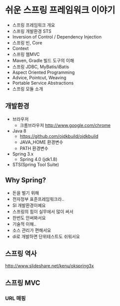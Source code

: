 # 쉬운 스프링 프레임워크 이야기

* 스프링 프레임워크 개요
* 스프링 개발환경 STS
* Inversion of Control / Dependency Injection
* 스프링 빈, Core
* Context
* 스프링 웹MVC
* Maven, Gradle 빌드 도구의 이해
* 스프링 JDBC, MyBatis/iBatis
* Aspect Oriented Programming
* Advice, Pointcut, Weaving
* Portable Service Abstractions
* 스프링 모듈 소개

## 개발환경
* 브라우저
  * 크롬브라우저 http://www.google.com/chrome
* Java 8
  * https://github.com/ojdkbuild/ojdkbuild
  * JAVA_HOME 환경변수
  * PATH 환경변수
* Spring 3.x
  * Spring 4.0 (jdk1.8)
* STS(Spring Tool Suite)

## Why Spring?
* 돈을 벌기 위해
* 전자정부 표준프레임워크라..
* SI 개발환경이예요
* 스프링의 힘이 실무에서 많이 써서
* 한번도 안써봐서요
* 기술적 이해..
* 소스 관리가 편해서요
* di로 개발하면 단위테스트도 쉬워서요

## 스프링 역사
http://www.slideshare.net/kenu/okspring3x

## 스프링 MVC

### URL 매핑




